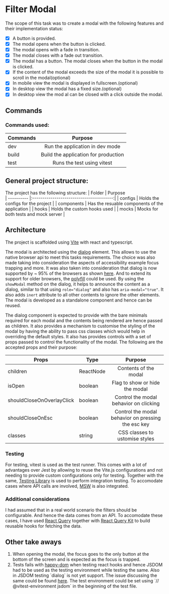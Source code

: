 # Filter Modal

The scope of this task was to create a modal with the following features and their implementation status:

- [x] A button is provided.
- [x] The modal opens when the button is clicked.
- [x] The modal opens with a fade in transition.
- [x] The modal closes with a fade out transition.
- [x] The modal has a button. The modal closes when the button in the modal is clicked.
- [x] If the content of the modal exceeds the size of the modal it is possible to scroll in the modal(optional)
- [x] In mobile view the modal is displayed in fullscreen.(optional)
- [x] In desktop view the modal has a fixed size.(optional)
- [x] In desktop view the mod al can be closed with a click outside the modal.

## Commands

### Commands used:

| Commands |               Purpose                |
| -------- | :----------------------------------: |
| dev      |   Run the application in dev mode    |
| build    | Build the application for production |
| test     |      Runs the test using vitest      |

## General project structure:

The project has the following structure:
| Folder | Purpose  
| ---------- |:----------------------------------------:|
| configs | Holds the configs for the project |
| components | Has the resuable components of the application |
| hooks | Holds the custom hooks used |
| mocks | Mocks for both tests and mock server |

## Architecture

The project is scaffolded using [Vite](https://vitejs.dev/) with react and typescript.

The modal is architected using the [dialog](https://developer.mozilla.org/en-US/docs/Web/HTML/Element/dialog) element. This allows to use the native browser api to meet this tasks requirements. The choice was also made taking into consideration the aspects of accessibility example focus trapping and more. It was also taken into consideration that dialog is now supported by ~ 95% of the browsers as shown [here](https://caniuse.com/dialog). And to extend its support for older browsers, the [polyfill](https://github.com/GoogleChrome/dialog-polyfill) could be used. By using the `showModal` method on the dialog, it helps to announce the content as a dialog, similar to that using `role="dialog"` and also has `aria-modal="true"`. It also adds `inert` attribute to all other contents to ignore the other elements. The modal is developed as a standalone component and hence can be reused.

The dialog component is expected to provide with the bare minimals required for each modal and the contents being rendered are hence passed as children. It also provides a mechanism to customise the styling of the modal by having the ability to pass css classes which would help in overriding the default styles. It also has provides controls with a set of props passed to control the functionality of the modal. The following are the accepted props and their purpose:

| Props                     | Type      |                      Purpose                       |
| ------------------------- | --------- | :------------------------------------------------: |
| children                  | ReactNode |               Contents of the modal                |
| isOpen                    | boolean   |           Flag to show or hide the modal           |
| shouldCloseOnOverlayClick | boolean   |       Control the modal behavior on clicking       |
| shouldCloseOnEsc          | boolean   | Control the modal behavior on pressing the esc key |
| classes                   | string    |           CSS classes to ustomise styles           |

### Testing

For testing, vitest is used as the test runner. This comes with a lot of advantages over Jest by allowing to reuse the Vite.js configurations and not needing to provide custom configurations only for testing. Together with the same, [Testing Library](https://testing-library.com/docs/react-testing-library/api/) is used to perform integration testing. To accomodate cases where API calls are involved, [MSW](https://mswjs.io/) is also integrated.

### Additional considerations

I had assumed that in a real world scenario the filters should be configurable. And hence the data comes from an API. To accomodate these cases, I have used [React Query](https://tanstack.com/query/v5) together with [React Query Kit](https://tanstack.com/query/v4/docs/react/community/liaoliao666-react-query-kit) to build reusable hooks for fetching the data.

## Other take aways

<ol>
  <li>
    When opening the modal, the focus goes to the only button at the bottom of the screen and is expected as the focus is trapped.
  </li>
  <li>
    Tests fails with <a href="https://github.com/capricorn86/happy-dom">happy-dom</a> when testing react hooks and hence JSDOM had to be used as the testing environment while testing the same. Also in JSDOM testing `dialog` is not yet support. The issue discussing the same could be found <a href="https://github.com/jsdom/jsdom/issues/3294">here</a>. The test environment could be set using `// @vitest-environment jsdom` in the beginning of the test file.
  </li>
</ol>
